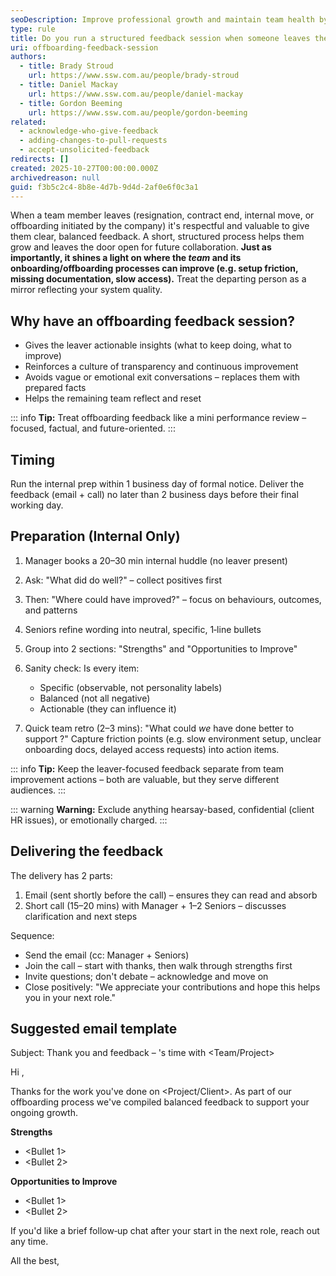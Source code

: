 ```yaml
---
seoDescription: Improve professional growth and maintain team health by running a structured feedback session when a team member offboards
type: rule
title: Do you run a structured feedback session when someone leaves the team?
uri: offboarding-feedback-session
authors:
  - title: Brady Stroud
    url: https://www.ssw.com.au/people/brady-stroud
  - title: Daniel Mackay
    url: https://www.ssw.com.au/people/daniel-mackay
  - title: Gordon Beeming
    url: https://www.ssw.com.au/people/gordon-beeming
related:
  - acknowledge-who-give-feedback
  - adding-changes-to-pull-requests
  - accept-unsolicited-feedback
redirects: []
created: 2025-10-27T00:00:00.000Z
archivedreason: null
guid: f3b5c2c4-8b8e-4d7b-9d4d-2af0e6f0c3a1
---
```


When a team member leaves (resignation, contract end, internal move, or offboarding initiated by the company) it's respectful and valuable to give them clear, balanced feedback. A short, structured process helps them grow and leaves the door open for future collaboration. **Just as importantly, it shines a light on where the *team* and its onboarding/offboarding processes can improve (e.g. setup friction, missing documentation, slow access).** Treat the departing person as a mirror reflecting your system quality.

<!--endintro-->

## Why have an offboarding feedback session?

* Gives the leaver actionable insights (what to keep doing, what to improve)
* Reinforces a culture of transparency and continuous improvement
* Avoids vague or emotional exit conversations – replaces them with prepared facts
* Helps the remaining team reflect and reset

::: info
**Tip:** Treat offboarding feedback like a mini performance review – focused, factual, and future-oriented.
:::

## Timing

Run the internal prep within 1 business day of formal notice. Deliver the feedback (email + call) no later than 2 business days before their final working day.

## Preparation (Internal Only)

1. Manager books a 20–30 min internal huddle (no leaver present)
2. Ask: "What did <Name> do well?" – collect positives first
3. Then: "Where could <Name> have improved?" – focus on behaviours, outcomes, and patterns
4. Seniors refine wording into neutral, specific, 1‑line bullets
5. Group into 2 sections: "Strengths" and "Opportunities to Improve"
6. Sanity check: Is every item:
   * Specific (observable, not personality labels)
   * Balanced (not all negative)
   * Actionable (they can influence it)

7. Quick team retro (2–3 mins): "What could *we* have done better to support <Name>?" Capture friction points (e.g. slow environment setup, unclear onboarding docs, delayed access requests) into action items.

::: info
**Tip:** Keep the leaver-focused feedback separate from team improvement actions – both are valuable, but they serve different audiences.
:::

::: warning
**Warning:** Exclude anything hearsay-based, confidential (client HR issues), or emotionally charged.
:::

## Delivering the feedback

The delivery has 2 parts:

1. Email (sent shortly before the call) – ensures they can read and absorb
2. Short call (15–20 mins) with Manager + 1–2 Seniors – discusses clarification and next steps

Sequence:

* Send the email (cc: Manager + Seniors)
* Join the call – start with thanks, then walk through strengths first
* Invite questions; don't debate – acknowledge and move on
* Close positively: "We appreciate your contributions and hope this helps you in your next role."

## Suggested email template

Subject: Thank you and feedback – <Name>'s time with <Team/Project>

Hi <Name>,

Thanks for the work you've done on <Project/Client>. As part of our offboarding process we've compiled balanced feedback to support your ongoing growth.

**Strengths**

* <Bullet 1>
* <Bullet 2>

**Opportunities to Improve**

* <Bullet 1>
* <Bullet 2>

If you'd like a brief follow‑up chat after your start in the next role, reach out any time.

All the best,
<Manager Name>
<Title>

::: info
**Tip:** Keep the email concise – elaboration happens in the call.
:::

## Example 1‑liner feedback points

(Replace with team-specific items – keep neutral and factual.)

**Strengths**

* Proactively picked up unassigned bugs without prompting
* Built strong rapport with the client product owner
* Documented deployment steps clearly in the runbook

**Opportunities to Improve**

* Standups often ran long – answers sometimes included unnecessary detail
* Pull Requests occasionally lacked context in the description
* Missed 2 sprint retros – need more consistent participation in team ceremonies
* Estimates sometimes optimistic – consider padding for unknown integration work

## Team improvement actions (internal)

Offboarding isn’t only about the person leaving – it’s a chance to spot where the team or onboarding process fell short.

During the internal huddle, list any friction the leaver experienced and turn each into a concrete improvement (a PBI or task). Aim for at least one improvement item.

**Examples**

* Dev environment setup required 3 days – create a self-serve onboarding checklist and automate script
* Access to logging tools took a week – streamline the access request via an internal form
* Onboarding docs missed API version dependencies – update the runbook and add a validation step
* No scheduled pairing in first sprint – add a pairing rota for new starters
* Unclear code style expectations – link coding standards in the onboarding email

**Action pattern**
Friction → Root cause → Improvement task → Owner → Due date

::: ok
Figure: Good example – Turning setup pain into a tracked improvement task avoids repeating the problem for the next hire
:::

::: warning
**Warning:** Don’t include team shortcomings in the leaver’s email – keep the tone focused on their growth, not internal issues.
:::

## Do / Don't

| Do | Don't |
| --- | --- |
| Lead with positives | Surprise them with new criticism in the call |
| Use "You did X" not personality labels | Use vague terms like "bad attitude" |
| Focus on behaviours and outcomes | Include gossip or third‑hand complaints |
| Keep bullets short and scannable | Send walls of text |
| Offer a future support option | Make promises you can't keep |

## Ownership

* Manager: Schedules huddle + sends email
* Seniors: Curate and phrase feedback
* Team: Contributes raw points

## Quality checklist before sending

* Balanced (≥1 strength for every improvement area)
* No confidential or HR-only content
* No unexplained acronyms
* Bullets ≤ 20 words each
* Tone: Professional, respectful, future-focused

## Common mistakes to avoid

* Waiting until the last day – rushed and low impact
* Only verbal feedback – easily forgotten
* Emotional venting – erodes trust
* Being overly generic – "communication" without examples

## FAQ

**Q: What if there's serious misconduct?**
Handle via HR – keep this process for professional growth feedback only.

**Q: What if they disagree?**
Acknowledge their view: "Thanks – we'll note that." Do not debate point-by-point.

**Q: Do we offboard internal transfers?**
Yes – still provide feedback; it helps their next team.

::: info
**Note:** A great offboarding experience increases the chance of future re-engagement or referrals.
:::

```
